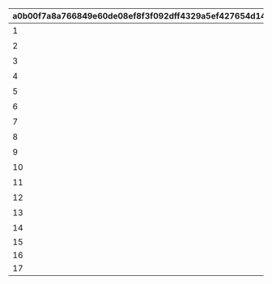 |a0b00f7a8a766849e60de08ef8f3f092dff4329a5ef427654d141e36ff1ea590|3c473332a842292882e4e021c4c6de2935b5157a3a7f819b4f68a4720096ed7f|fbf519adc6dde77014d6837820fa4a00c2786c321749d5fb934a9c64d2f8b36e|c8e6cff34f211f31d81294aa4f767571d3ab0bb63a0cc1a877696256b3a55397|523514868e2a31a36ee1151b61c838d058ce99f30f3f57434ebe3b0dd4f85774|7e4b58cc6abed167b9dc230c519d40a63a4e940ab7775d88448a296a4e66e803|f3cc29fff225b3b56399ae7cb2e737748b2d60c9c99f7d289ab7244b72cad10d|079c1358ff97f4ba1ae113684db5a18bbc57556ba64714b0e9d3a01d821d4440|
| --- | --- | --- | --- | --- | --- | --- | --- |
|1|1|2020/08/16 5:00:00|5023000|2030/01/01 1:00:00|0|どうしてこんな\nことに……？|0|
|2|2|2020/08/16 5:00:00|5023001|2030/01/01 1:00:00|0|ごきげんようが\n言えなくて|0|
|3|3|2020/08/16 5:00:00|5023002|2030/01/01 1:00:00|0|やっちゃった！|0|
|4|4|2020/08/17 5:00:00|5023002|2030/01/01 1:00:00|0|ユニさんは\nこんな人|0|
|5|5|2020/08/17 5:00:00|5023002|2030/01/01 1:00:00|0|クロエさんは\nこんな人|0|
|6|6|2020/08/17 5:00:00|5023002|2030/01/01 1:00:00|0|チエルさんは\nこんな人|0|
|7|7|2020/08/18 5:00:00|5023003|2030/01/01 1:00:00|0|知的な\nユニさん|0|
|8|8|2020/08/18 5:00:00|5023003|2030/01/01 1:00:00|0|優しい\nクロエさん|0|
|9|9|2020/08/18 5:00:00|5023003|2030/01/01 1:00:00|0|憧れの\nチエルさん|0|
|10|10|2020/08/19 5:00:00|5023003|2030/01/01 1:00:00|0|特別講座の\n練習|0|
|11|11|2020/08/19 5:00:00|5023004|2030/01/01 1:00:00|0|いよいよ\n特別講座|0|
|12|12|2020/08/19 5:00:00|5023005|2030/01/01 1:00:00|0|さすがBB団の\n団長さん！|0|
|13|13|2020/08/19 5:00:00|5023006|2030/01/01 1:00:00|0|マンドラゴラで\nパニック|0|
|14|14|2020/08/23 5:00:00|5023007|2030/01/01 1:00:00|0|最終日|0|
|15|0|2020/08/23 21:00:00|5023000|2030/01/01 1:00:00|1||0|
|16|0|2020/08/23 21:00:00|5023000|2030/01/01 1:00:00|1||0|
|17|0|2020/08/23 21:00:00|5023000|2030/01/01 1:00:00|1||0|
